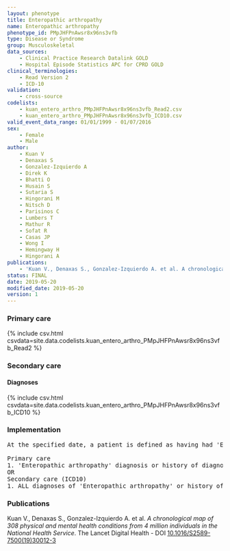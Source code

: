 ```yaml
---
layout: phenotype
title: Enteropathic arthropathy
name: Enteropathic arthropathy
phenotype_id: PMpJHFPnAwsr8x96ns3vfb 
type: Disease or Syndrome
group: Musculoskeletal
data_sources: 
    - Clinical Practice Research Datalink GOLD
    - Hospital Episode Statistics APC for CPRD GOLD
clinical_terminologies: 
    - Read Version 2
    - ICD-10
validation: 
    - cross-source
codelists: 
    - kuan_entero_arthro_PMpJHFPnAwsr8x96ns3vfb_Read2.csv
    - kuan_entero_arthro_PMpJHFPnAwsr8x96ns3vfb_ICD10.csv
valid_event_data_range: 01/01/1999 - 01/07/2016
sex: 
    - Female
    - Male
author: 
    - Kuan V
    - Denaxas S
    - Gonzalez-Izquierdo A
    - Direk K
    - Bhatti O
    - Husain S
    - Sutaria S
    - Hingorani M
    - Nitsch D
    - Parisinos C
    - Lumbers T
    - Mathur R
    - Sofat R
    - Casas JP
    - Wong I
    - Hemingway H
    - Hingorani A
publications: 
    - 'Kuan V., Denaxas S., Gonzalez-Izquierdo A. et al. A chronological map of 308 physical and mental health conditions from 4 million individuals in the National Health Service. The Lancet Digital Health - DOI: 10.1016/S2589-7500(19)30012-3' 
status: FINAL
date: 2019-05-20
modified_date: 2019-05-20
version: 1
---
```

### Primary care 
{% include csv.html csvdata=site.data.codelists.kuan_entero_arthro_PMpJHFPnAwsr8x96ns3vfb_Read2 %}
### Secondary care 
#### Diagnoses 
{% include csv.html csvdata=site.data.codelists.kuan_entero_arthro_PMpJHFPnAwsr8x96ns3vfb_ICD10 %}
### Implementation 
<pre>At the specified date, a patient is defined as having had 'Enteropathic arthropathy' IF they meet the criteria for any of the following on or before the specified date. The earliest date on which the individual meets any of the following criteria on or before the specified date is defined as the first event date:

Primary care
1. 'Enteropathic arthropathy' diagnosis or history of diagnosis during a consultation 
OR
Secondary care (ICD10)
1. ALL diagnoses of 'Enteropathic arthropathy' or history of diagnosis during a hospitalization</pre> 
 
### Publications 
Kuan V., Denaxas S., Gonzalez-Izquierdo A. et al. _A chronological map of 308 physical and mental health conditions from 4 million individuals in the National Health Service_. The Lancet Digital Health - DOI <a href='https://www.thelancet.com/journals/landig/article/PIIS2589-7500(19)30012-3/fulltext'>10.1016/S2589-7500(19)30012-3</a>